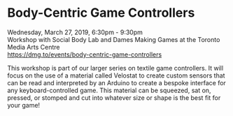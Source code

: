 # Body-Centric Game Controllers

Wednesday, March 27, 2019, 6:30pm - 9:30pm<br>
Workshop with Social Body Lab and Dames Making Games at the Toronto Media Arts Centre<br>
https://dmg.to/events/body-centric-game-controllers

This workshop is part of our larger series on textile game controllers. It will focus on the use of a material called Velostat to create custom sensors that can be read and interpreted by an Arduino to create a bespoke interface for any keyboard-controlled game. This material can be squeezed, sat on, pressed, or stomped and cut into whatever size or shape is the best fit for your game!
